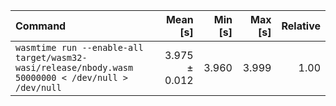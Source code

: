 | Command | Mean [s] | Min [s] | Max [s] | Relative |
|:---|---:|---:|---:|---:|
| `wasmtime run --enable-all target/wasm32-wasi/release/nbody.wasm 50000000 < /dev/null > /dev/null` | 3.975 ± 0.012 | 3.960 | 3.999 | 1.00 |
